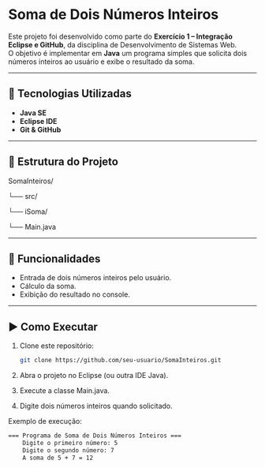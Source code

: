 # Soma de Dois Números Inteiros  

Este projeto foi desenvolvido como parte do **Exercício 1 – Integração Eclipse e GitHub**, da disciplina de Desenvolvimento de Sistemas Web.  
O objetivo é implementar em **Java** um programa simples que solicita dois números inteiros ao usuário e exibe o resultado da soma.  

---

## 🚀 Tecnologias Utilizadas
- **Java SE**  
- **Eclipse IDE**  
- **Git & GitHub**  

---

## 📂 Estrutura do Projeto
SomaInteiros/

└── src/

└── iSoma/

└── Main.java

---

## 📌 Funcionalidades
- Entrada de dois números inteiros pelo usuário.  
- Cálculo da soma.  
- Exibição do resultado no console.  

---

## ▶️ Como Executar
1. Clone este repositório:
   ```bash
   git clone https://github.com/seu-usuario/SomaInteiros.git
2. Abra o projeto no Eclipse (ou outra IDE Java).

3. Execute a classe Main.java.

4. Digite dois números inteiros quando solicitado.

Exemplo de execução:
```bash
=== Programa de Soma de Dois Números Inteiros ===  
    Digite o primeiro número: 5
    Digite o segundo número: 7
    A soma de 5 + 7 = 12
